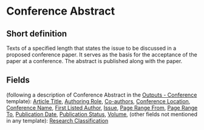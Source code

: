 # Conference Abstract
## Short definition
Texts of a specified length that states the issue to be discussed in a proposed conference paper. It serves as the basis for the acceptance of the paper at a conference. The abstract is published along with the paper.
## Fields
(following a description of Conference Abstract in the [Outputs - Conference](../Templates/Outputs%20-%20Conference.md) template):
[Article Title](../Object-Fields/Conference%20Abstract/Article%20Title.md),
[Authoring Role](../Object-Fields/Conference%20Abstract/Authoring%20Role.md),
[Co-authors](../Object-Fields/Conference%20Abstract/Co-authors.md),
[Conference Location](../Object-Fields/Conference%20Abstract/Conference%20Location.md),
[Conference Name](../Object-Fields/Conference%20Abstract/Conference%20Name.md),
[First Listed Author](../Object-Fields/Conference%20Abstract/First%20Listed%20Author.md),
[Issue](../Object-Fields/Conference%20Abstract/Issue.md),
[Page Range From](../Object-Fields/Conference%20Abstract/Page%20Range%20From.md),
[Page Range To](../Object-Fields/Conference%20Abstract/Page%20Range%20To.md),
[Publication Date](../Object-Fields/Conference%20Abstract/Publication%20Date.md),
[Publication Status](../Object-Fields/Conference%20Abstract/Publication%20Status.md),
[Volume](../Object-Fields/Conference%20Abstract/Volume.md),
(other fields not mentioned in any template):
[Research Classification](../Object-Fields/Conference%20Abstract/Research%20Classification.md)
